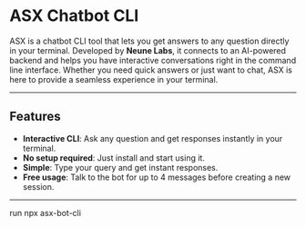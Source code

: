 # ASX Chatbot CLI

ASX is a chatbot CLI tool that lets you get answers to any question directly in your terminal. Developed by **Neune Labs**, it connects to an AI-powered backend and helps you have interactive conversations right in the command line interface. Whether you need quick answers or just want to chat, ASX is here to provide a seamless experience in your terminal.

---

## Features

- **Interactive CLI**: Ask any question and get responses instantly in your terminal.
- **No setup required**: Just install and start using it.
- **Simple**: Type your query and get instant responses.
- **Free usage**: Talk to the bot for up to 4 messages before creating a new session.

---
run npx asx-bot-cli
